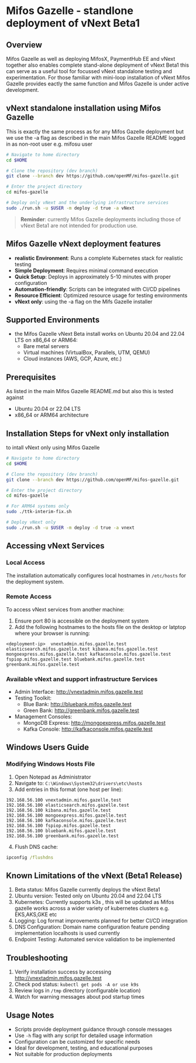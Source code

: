 # Mifos Gazelle - standlone deployment of vNext Beta1

## Overview
 Mifos Gazelle as well as deploying MifosX, PaymentHub EE and vNext together also enables complete stand-alone deployment of vNext Beta1 this can serve as a useful tool for focussed vNext standalone testing and experimentation. For those familiar with mini-loop installation of vNext Mifos Gazelle provides eactly the same function and Mifos Gazelle is under active development.    

## vNext standalone installation using Mifos Gazelle  
This is exactly the same process as for any Mifos Gazelle deployment but we use the -a flag as described in the main Mifos Gazelle README
logged in as non-root user e.g. mifosu user 
```bash
# Navigate to home directory
cd $HOME

# Clone the repository (dev branch)
git clone --branch dev https://github.com/openMF/mifos-gazelle.git

# Enter the project directory
cd mifos-gazelle

# Deploy only vNext and the underlying infrastructure services 
sudo ./run.sh -u $USER -m deploy -d true -a vNext 
```

> **Reminder**: currently Mifos Gazelle deployments including those of vNext Beta1 are  not intended for production use.

## Mifos Gazelle vNext deployment features
- **realistic Environment**: Runs a complete Kubernetes stack for realistic testing
- **Simple Deployment**: Requires minimal command execution
- **Quick Setup**: Deploys in approximately 5-10 minutes with proper configuration
- **Automation-friendly**: Scripts can be integrated with CI/CD pipelines
- **Resource Efficient**: Optimized resource usage for testing environments
- **vNext only**: using the -a flag on the Mifs Gazelle installer 

## Supported Environments
- the Mifos Gazelle vNext Beta install works on Ubuntu 20.04 and 22.04 LTS on x86_64 or ARM64:
  - Bare metal servers
  - Virtual machines (VirtualBox, Parallels, UTM, QEMU)
  - Cloud instances (AWS, GCP, Azure, etc.)

## Prerequisites
As listed in the main Mifos Gazelle README.md but also this is tested against 
- Ubuntu 20.04 or 22.04 LTS 
- x86_64 or ARM64 architecture 


## Installation Steps for vNext only installation 
to intall vNext only using Mifos Gazelle 
```bash
# Navigate to home directory
cd $HOME

# Clone the repository (dev branch)
git clone --branch dev https://github.com/openMF/mifos-gazelle.git

# Enter the project directory
cd mifos-gazelle

# For ARM64 systems only
sudo ./ttk-interim-fix.sh

# Deploy vNext only 
sudo ./run.sh -u $USER -m deploy -d true -a vnext 
```

## Accessing vNext Services

### Local Access
The installation automatically configures local hostnames in `/etc/hosts` for the deployment system.

### Remote Access
To access vNext services from another machine:

1. Ensure port 80 is accessible on the deployment system
2. Add the following hostnames to the hosts file on the desktop or latptop where your browser is running:

```
<deployment-ip>  vnextadmin.mifos.gazelle.test elasticsearch.mifos.gazelle.test kibana.mifos.gazelle.test mongoexpress.mifos.gazelle.test kafkaconsole.mifos.gazelle.test fspiop.mifos.gazelle.test bluebank.mifos.gazelle.test greenbank.mifos.gazelle.test
```

### Available vNext and support infrastructure Services
- Admin Interface: http://vnextadmin.mifos.gazelle.test 
- Testing Toolkit: 
  - Blue Bank: http://bluebank.mifos.gazelle.test 
  - Green Bank: http://greenbank.mifos.gazelle.test 
- Management Consoles:
  - MongoDB Express: http://mongoexpress.mifos.gazelle.test 
  - Kafka Console: http://kafkaconsole.mifos.gazelle.test 

## Windows Users Guide

### Modifying Windows Hosts File
1. Open Notepad as Administrator
2. Navigate to: `C:\Windows\System32\drivers\etc\hosts`
3. Add entries in this format (one host per line):
```
192.168.56.100 vnextadmin.mifos.gazelle.test 
192.168.56.100 elasticsearch.mifos.gazelle.test 
192.168.56.100 kibana.mifos.gazelle.test 
192.168.56.100 mongoexpress.mifos.gazelle.test 
192.168.56.100 kafkaconsole.mifos.gazelle.test 
192.168.56.100 fspiop.mifos.gazelle.test 
192.168.56.100 bluebank.mifos.gazelle.test 
192.168.56.100 greenbank.mifos.gazelle.test 
```
4. Flush DNS cache:
```cmd
ipconfig /flushdns
```

## Known Limitations of the vNext (Beta1 Release)
1. Beta status: Mifos Gazelle currently deploys the vNext Beta1
2. Ubuntu version: Tested only on Ubuntu 20.04 and 22.04 LTS
3. Kubernetes: Currently supports k3s , this will be updated as Mifos gazelle works across a wider variety of kubernetes clusters e.g. EKS,AKS,GKE etc 
4. Logging: Log format improvements planned for better CI/CD integration
5. DNS Configuration: Domain name configuration feature pending implementation localhosts is used currently
6. Endpoint Testing: Automated service validation to be implemented

## Troubleshooting
1. Verify installation success by accessing http://vnextadmin.mifos.gazelle.test 
2. Check pod status: `kubectl get pods -A or use k9s`
3. Review logs in `/tmp` directory (configurable location)
4. Watch for warning messages about pod startup times

## Usage Notes
- Scripts provide deployment guidance through console messages
- Use `-h` flag with any script for detailed usage information
- Configuration can be customized for specific needs
- Ideal for development, testing, and educational purposes
- Not suitable for production deployments